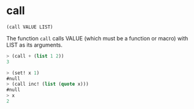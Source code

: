 # call

`(call VALUE LIST)`

The function `call` calls VALUE (which must be a function or macro)
with LIST as its arguments.

```lisp
> (call + (list 1 2))
3

> (set! x 1)
#null
> (call inc! (list (quote x)))
#null
> x
2
```
